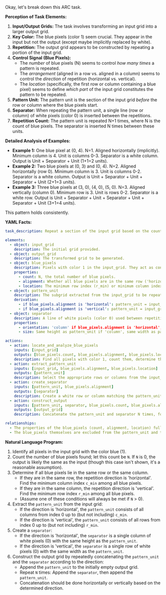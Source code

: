 Okay, let's break down this ARC task.

**Perception of Task Elements:**

1.  **Input/Output Grids:** The task involves transforming an input grid into a larger output grid.
2.  **Key Color:** The blue pixels (color 1) seem crucial. They appear in the input but not the output (except maybe implicitly replaced by white).
3.  **Repetition:** The output grid appears to be constructed by repeating a portion of the input grid.
4.  **Control Signal (Blue Pixels):**
    *   The *number* of blue pixels (N) seems to control *how many times* a pattern is repeated.
    *   The *arrangement* (aligned in a row vs. aligned in a column) seems to control the *direction* of repetition (horizontal vs. vertical).
    *   The *location* (specifically, the first row or column containing a blue pixel) seems to define *which part* of the input grid constitutes the pattern to be repeated.
5.  **Pattern Unit:** The pattern unit is the section of the input grid *before* the row or column where the blue pixels start.
6.  **Separator:** When repeating the pattern unit, a single line (row or column) of white pixels (color 0) is inserted between the repetitions.
7.  **Repetition Count:** The pattern unit is repeated N+1 times, where N is the count of blue pixels. The separator is inserted N times between these units.

**Detailed Analysis of Examples:**

*   **Example 1:** One blue pixel at (0, 4). N=1. Aligned horizontally (implicitly). Minimum column is 4. Unit is columns 0-3. Separator is a white column. Output is Unit + Separator + Unit (1+1=2 units).
*   **Example 2:** Two blue pixels at (0, 3) and (0, 4). N=2. Aligned horizontally (row 0). Minimum column is 3. Unit is columns 0-2. Separator is a white column. Output is Unit + Separator + Unit + Separator + Unit (2+1=3 units).
*   **Example 3:** Three blue pixels at (3, 0), (4, 0), (5, 0). N=3. Aligned vertically (column 0). Minimum row is 3. Unit is rows 0-2. Separator is a white row. Output is Unit + Separator + Unit + Separator + Unit + Separator + Unit (3+1=4 units).

This pattern holds consistently.

**YAML Facts:**


```yaml
task_description: Repeat a section of the input grid based on the count, alignment, and position of blue pixels, inserting white separators.

elements:
  - object: input_grid
    description: The initial grid provided.
  - object: output_grid
    description: The transformed grid to be generated.
  - object: blue_pixels
    description: Pixels with color 1 in the input_grid. They act as control signals.
    properties:
      - count: N, the total number of blue pixels.
      - alignment: Whether all blue pixels are in the same row ('horizontal') or same column ('vertical').
      - location: The minimum row index (r_min) or minimum column index (c_min) containing a blue pixel.
  - object: pattern_unit
    description: The subgrid extracted from the input_grid to be repeated.
    derivation:
      - if blue_pixels.alignment is 'horizontal': pattern_unit = input_grid columns from 0 to c_min - 1.
      - if blue_pixels.alignment is 'vertical': pattern_unit = input_grid rows from 0 to r_min - 1.
  - object: separator
    description: A line of white pixels (color 0) used between repetitions of the pattern_unit.
    properties:
      - orientation: 'column' if blue_pixels.alignment is 'horizontal', 'row' if 'vertical'.
      - size: Same height as pattern_unit if 'column', same width as pattern_unit if 'row'.

actions:
  - action: locate_and_analyze_blue_pixels
    inputs: [input_grid]
    outputs: [blue_pixels.count, blue_pixels.alignment, blue_pixels.location]
    description: Find all pixels with color 1, count them, determine their alignment, and find the minimum row/column index.
  - action: extract_pattern_unit
    inputs: [input_grid, blue_pixels.alignment, blue_pixels.location]
    outputs: [pattern_unit]
    description: Select the appropriate rows or columns from the input_grid based on alignment and location.
  - action: create_separator
    inputs: [pattern_unit, blue_pixels.alignment]
    outputs: [separator]
    description: Create a white row or column matching the pattern_unit's dimension.
  - action: construct_output
    inputs: [pattern_unit, separator, blue_pixels.count, blue_pixels.alignment]
    outputs: [output_grid]
    description: Concatenate the pattern_unit and separator N times, followed by one final pattern_unit, according to the alignment direction. The pattern_unit appears N+1 times in total.

relationships:
  - The properties of the blue_pixels (count, alignment, location) fully determine the pattern_unit, the separator, and the structure (repetition count and direction) of the output_grid.
  - The blue_pixels themselves are excluded from the pattern_unit and the final output_grid (effectively replaced by the separator logic or simply not copied).
```


**Natural Language Program:**

1.  Identify all pixels in the input grid with the color blue (1).
2.  Count the number of blue pixels found; let this count be `N`. If `N` is 0, the output is likely the same as the input (though this case isn't shown, it's a reasonable assumption).
3.  Determine if all blue pixels lie in the same row or the same column.
    *   If they are in the same row, the repetition direction is 'horizontal'. Find the minimum column index `c_min` among all blue pixels.
    *   If they are in the same column, the repetition direction is 'vertical'. Find the minimum row index `r_min` among all blue pixels.
    *   (Assume one of these conditions will always be met if `N` > 0).
4.  Extract the `pattern_unit` from the input grid:
    *   If the direction is 'horizontal', the `pattern_unit` consists of all columns from index 0 up to (but not including) `c_min`.
    *   If the direction is 'vertical', the `pattern_unit` consists of all rows from index 0 up to (but not including) `r_min`.
5.  Create a `separator`:
    *   If the direction is 'horizontal', the `separator` is a single column of white pixels (0) with the same height as the `pattern_unit`.
    *   If the direction is 'vertical', the `separator` is a single row of white pixels (0) with the same width as the `pattern_unit`.
6.  Construct the output grid by repeatedly concatenating the `pattern_unit` and the `separator` according to the direction:
    *   Append the `pattern_unit` to the initially empty output grid.
    *   Repeat `N` times: Append the `separator`, then append the `pattern_unit`.
    *   Concatenation should be done horizontally or vertically based on the determined direction.